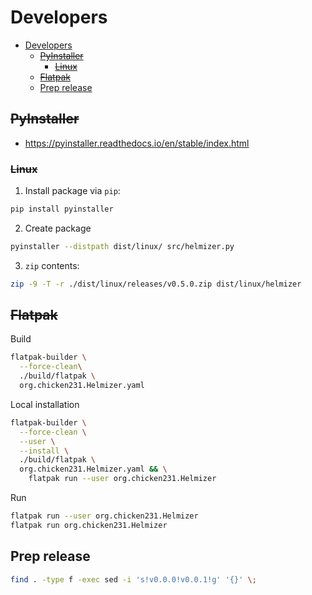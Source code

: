 # Developers

- [Developers](#developers)
  - [~~PyInstaller~~](#pyinstaller)
    - [~~Linux~~](#linux)
  - [~~Flatpak~~](#flatpak)
  - [Prep release](#prep-release)

## ~~PyInstaller~~

- https://pyinstaller.readthedocs.io/en/stable/index.html

### ~~Linux~~

1. Install package via `pip`:
```bash
pip install pyinstaller
```
2. Create package
```bash
pyinstaller --distpath dist/linux/ src/helmizer.py
```
3. `zip` contents:
```bash
zip -9 -T -r ./dist/linux/releases/v0.5.0.zip dist/linux/helmizer
```

## ~~Flatpak~~

Build
```bash
flatpak-builder \
  --force-clean\
  ./build/flatpak \
  org.chicken231.Helmizer.yaml
```

Local installation
```bash
flatpak-builder \
  --force-clean \
  --user \
  --install \
  ./build/flatpak \
  org.chicken231.Helmizer.yaml && \
    flatpak run --user org.chicken231.Helmizer
```

Run
```bash
flatpak run --user org.chicken231.Helmizer
flatpak run org.chicken231.Helmizer
```

## Prep release

```bash
find . -type f -exec sed -i 's!v0.0.0!v0.0.1!g' '{}' \;
```
